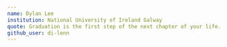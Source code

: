 ```yaml
---
name: Dylan Lee
institution: National University of Ireland Galway
quote: Graduation is the first step of the next chapter of your life.
github_user: di-lenn
---
```

